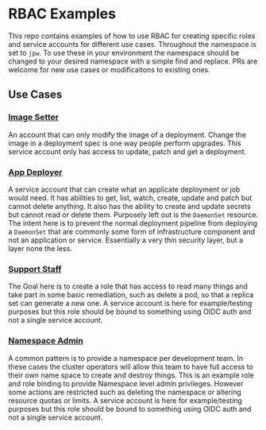 # RBAC Examples
This repo contains examples of how to use RBAC for creating specific roles and service accounts for different use cases. Throughout the namespace is set to `jpw`. To use these in your environment the namespace should be changed to your desired namespace with a simple find and replace. PRs are welcome for new use cases or modificaitons to existing ones. 


## Use Cases
### [Image Setter](image-setter.yaml)
An account that can only modify the image of a deployment. Change the image in a deployment spec is one way people perform upgrades. This service account only has access to update, patch and get a deployment. 


### [App Deployer](app-deployer.yaml)
A service account that can create what an applicate deployment or job would need. It has abilities to get, list, watch, create, update and patch but cannot delete anything. It also has the ability to create and update secrets but cannot read or delete them. Purposely left out is the `DaemonSet` resource. The intent here is to prevent the normal deployment pipeline from deploying a `DaemonSet` that are commonly some form of infrastructure component and not an application or service. Essentially a very thin security layer, but a layer none the less. 


### [Support Staff](support-staff.yaml)
The Goal here is to create a role that has access to read many things and take part in some basic remediation, such as delete a pod, so that a replica set can generate a new one. A service account is here for example/testing purposes but this role should be bound to something using OIDC auth and not a single service account. 

### [Namespace Admin](ns-admin.yaml)
A common pattern is to provide a namespace per development team. In these cases the cluster operators will allow this team to have full access to their own name space to create and destroy things. This is an example role and role binding to provide Namespace level admin privileges. However some actions are restricted such as deleting the namespace or altering resource quotas or limits. A service account is here for example/testing purposes but this role should be bound to something using OIDC auth and not a single service account.